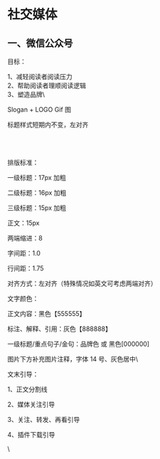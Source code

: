 # 社交媒体

## 一、微信公众号



目标：

1、减轻阅读者阅读压力\
2、帮助阅读者理顺阅读逻辑\
3、塑造品牌\


Slogan + LOGO Gif 图



标题样式短期内不变，左对齐

\
\
\
排版标准：

一级标题：17px 加粗

二级标题：16px 加粗

三级标题：15px 加粗

正文：15px

两端缩进：8

字间距：1.0

行间距：1.75

对齐方式：左对齐（特殊情况如英文可考虑两端对齐）



文字颜色：

正文内容：黑色【555555】

标注、解释、引用：灰色【888888】

一级标题/重点句子/金句：品牌色 或 黑色\[000000]



图片下方补充图片注释，字体 14 号、灰色居中\




文末引导：

1、正文分割线

2、媒体关注引导

3、关注、转发、再看引导

4、插件下载引导

\




